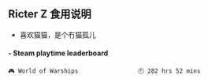 ## Ricter Z 食用说明
- 喜欢猫猫，是个冇猫孤儿

<!-- steam-box start -->
#### - Steam playtime leaderboard
```text
🎮 World of Warships                 🕘 282 hrs 52 mins
```
<!-- Powered by https://github.com/YouEclipse/steam-box . -->
<!-- steam-box end -->
